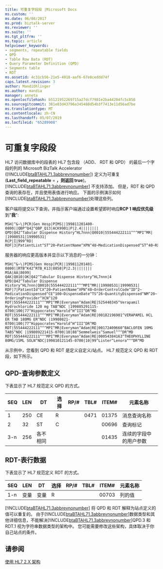 ```yaml
---
title: 可重复字段段 |Microsoft Docs
ms.custom: ''
ms.date: 06/08/2017
ms.prod: biztalk-server
ms.reviewer: ''
ms.suite: ''
ms.tgt_pltfrm: ''
ms.topic: article
helpviewer_keywords:
- segments, repeatable fields
- QPD
- Table Row Data (RDT)
- Query Parameter Definition (QPD)
- Segments table
- RDT
ms.assetid: 4c31cb56-21e5-4918-aaf6-67e8ceddd74f
caps.latest.revision: 3
author: MandiOhlinger
ms.author: mandia
manager: anneta
ms.openlocfilehash: b5121952269715a27dcf7981e2ba44204fc5c856
ms.sourcegitcommit: 381e83d43796a345488d54b3f7413e11d56ad7be
ms.translationtype: MT
ms.contentlocale: zh-CN
ms.lasthandoff: 05/07/2019
ms.locfileid: "65289908"
---
```

# <a name="repeatable-field-segments"></a>可重复字段段
HL7 访问数据库中的段表的 HL7 包含段 （ADD、 RDT 和 QPD） 的最后一个字段的列的 Microsoft BizTalk Accelerator ([!INCLUDE[btaBTAHL71.3abbrevnonumber](../../includes/btabtahl71-3abbrevnonumber-md.md)]) 定义为可重复 (**Last_field_repeatable**  =  **，则返回 true**)。 [!INCLUDE[btaBTAHL71.3abbrevnonumber](../../includes/btabtahl71-3abbrevnonumber-md.md)] 不支持添加。 但是，RDT 和 QPD 查询的表存在，并且使用表值进行响应。 下面的示例演示如何[!INCLUDE[btaBTAHL71.3abbrevnonumber](../../includes/btabtahl71-3abbrevnonumber-md.md)]处理这些列。  
  
 客户端将提交以下查询，并指示客户端通过设置希望即时响应**RCP 1 响应优先级**到"**我**":  
  
```  
MSH|^&~\|PCR|Gen Hosp|PIMS||199811201400-0800||QBP^Q42^QBP_Q13|ACK9901|P|2.4||||||||  
QPD|Q42^Tabular Dispense History^HL7nnn|Q0010|555444222111^^^MPI^MR| |19980531|19990531|  
RCP|I|999^RD|  
RDF|3|PatientList^ST^20~PatientName^XPN^48~MedicationDispensed^ST^40~RXD.3^TS^26  
```  
  
 服务器的响应更高版本并显示以下消息的一分钟：  
  
```  
MSH|^&~\|PIMS|Gen Hosp|PCR||199811201401-0800||RTB^K42^RTB_K13|8858|P|2.3||||||||  
MSA|AA|8699|  
QAK|Q010|OK|Q42^Tabular Dispense History^HL7nnn|4  
QPD|Q42^Tabular Dispense History^HL7nnn|Q0010|555444222111^^^MPI^MR||19980531|19990531|  
RDF|7|PatientId^CX^20~PatientName^XPN^48~OrderControlCode^ID^2~ MedicationDispensed^CE^100~DispenseDate^TS^26~QuantityDispensed^NM^20~ OrderingProvider^XCN^120  
RDT|555444222111^^^MPI^MR|Everyman^Adam|RE|525440345^Verapamil Hydrochloride 120 mg TAB^NDC |199805291115-0700|100|77^Hippocrates^Harold^H^III^DR^MD  
RDT|555444222111^^^MPI^MR|Everyman^Adam|RE|00182196901^VERAPAMIL HCL ER TAB 180MG ER^NDC |19980821-0700|100|77^Hippocrates^Harold^H^III^DR^MD  
RDT|555444222111^^^MPI^MR|Everyman^Adam|RE|00172409660^BACLOFEN 10MG TABS^NDC |199809221415-0700|10|88^Semmelweis^Samuel^^^DR^MD  
RDT|555444222111^^^MPI^MR|Everyman^Adam|RE|00054384163^THEOPHYLLINE 80MG/15ML SOLN^NDC|199810121145-0700|10|99^Lister^Lenora^^^DR^MD  
```  
  
 从示例中，您看到 QPD 和 RDT 是定义自定义/站点。 HL7 规范定义 QPD 和 RDT 段，如下所示。  
  
## <a name="qpd---query-parameter-definition"></a>QPD-查询参数定义  
 下表显示了 HL7 规范定义 QPD 的方式。  
  
|SEQ|LEN|DT|选择|RP/#|TBL#|ITEM#|元素名称|  
|---------|---------|--------|---------|------------|-----------|------------|------------------|  
|1|250|CE|R||0471|01375|消息查询名称|  
|2|32|ST|C|||00696|查询标记|  
|3-n|256|各不相同||||01435|连续的字段中的用户参数|  
  
## <a name="rdt---table-row-data"></a>RDT-表行数据  
 下表显示了 HL7 规范定义 RDT 的方式。  
  
|SEQ|LEN|DT|选择|RP/#|TBL#|ITEM#|元素名称|  
|---------|---------|--------|---------|------------|-----------|------------|------------------|  
|1-n|变量|变量|R|||00703|列的值|  
  
 [!INCLUDE[btaBTAHL71.3abbrevnonumber](../../includes/btabtahl71-3abbrevnonumber-md.md)] 将 QPD 和 RDT 解释为站点定义的值可以重复的。 由于[!INCLUDE[btaBTAHL71.3abbrevnonumber](../../includes/btabtahl71-3abbrevnonumber-md.md)]数据类型和其他详细信息，不能解决[!INCLUDE[btaBTAHL71.3abbrevnonumber](../../includes/btabtahl71-3abbrevnonumber-md.md)]QPD.3 和 RDT.1 视为字符串数据类型的架构中。 您可能需要修改这些架构，具体取决于你自己站点的条件。  
  
## <a name="see-also"></a>请参阅  
 [使用 HL7 2.X 架构](../../adapters-and-accelerators/accelerator-hl7/using-hl7-2-x-schemas.md)